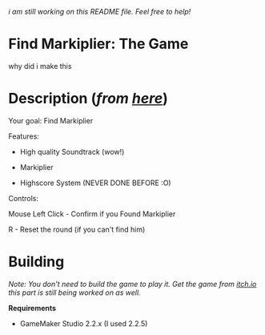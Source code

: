*i am still working on this README file. Feel free to help!*
# Find Markiplier: The Game

why did i make this

# Description (*from [here](https://mcoded.itch.io/find-markiplier)*)

Your goal: Find Markiplier


Features:

- High quality Soundtrack (wow!)

- Markiplier

- Highscore System (NEVER DONE BEFORE :O)


Controls:

Mouse Left Click - Confirm if you Found Markiplier

R - Reset the round (if you can't find him)

# Building
*Note: You don't need to build the game to play it. Get the game from [itch.io](https://mcoded.itch.io/find-markiplier)*
*this part is still being worked on as well.*

**Requirements**
- GameMaker Studio 2.2.x (I used 2.2.5)
